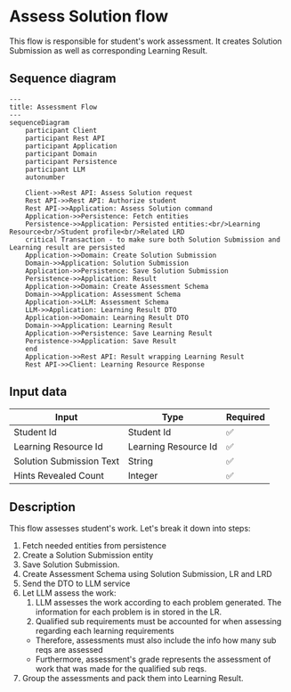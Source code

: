 # Assess Solution flow
This flow is responsible for student's work assessment. It creates Solution Submission as well as corresponding 
Learning Result.

## Sequence diagram

```mermaid
---
title: Assessment Flow
---
sequenceDiagram
    participant Client
    participant Rest API
    participant Application
    participant Domain
    participant Persistence
    participant LLM
    autonumber
    
    Client->>Rest API: Assess Solution request
    Rest API->>Rest API: Authorize student
    Rest API->>Application: Assess Solution command
    Application->>Persistence: Fetch entities
    Persistence->>Application: Persisted entities:<br/>Learning Resource<br/>Student profile<br/>Related LRD
    critical Transaction - to make sure both Solution Submission and Learning result are persisted
    Application->>Domain: Create Solution Submission
    Domain->>Application: Solution Submission
    Application->>Persistence: Save Solution Submission
    Persistence->>Application: Result
    Application->>Domain: Create Assessment Schema
    Domain->>Application: Assessment Schema
    Application->>LLM: Assessment Schema
    LLM->>Application: Learning Result DTO
    Application->>Domain: Learning Result DTO
    Domain->>Application: Learning Result
    Application->>Persistence: Save Learning Result
    Persistence->>Application: Save Result
    end
    Application->>Rest API: Result wrapping Learning Result
    Rest API->>Client: Learning Resource Response
```

## Input data

| Input                    | Type                 | Required |
|--------------------------|----------------------|----------|
| Student Id               | Student Id           | ✅        |
| Learning Resource Id     | Learning Resource Id | ✅        |
| Solution Submission Text | String               | ✅        |
| Hints Revealed Count     | Integer              | ✅        |

## Description
This flow assesses student's work. Let's break it down into steps:
1. Fetch needed entities from persistence
2. Create a Solution Submission entity 
3. Save Solution Submission.
4. Create Assessment Schema using Solution Submission, LR and LRD
5. Send the DTO to LLM service
6. Let LLM assess the work:
   1. LLM assesses the work according to each problem generated. The information for each problem is in stored in the LR.
   2. Qualified sub requirements must be accounted for when assessing regarding each learning requirements 
     - Therefore, assessments must also include the info how many sub reqs are assessed
     - Furthermore, assessment's grade represents the assessment of work that was made for the qualified sub reqs.
7. Group the assessments and pack them into Learning Result. 
